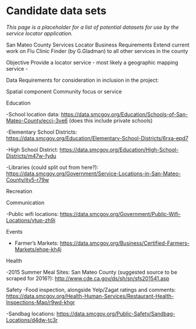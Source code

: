 # Candidate data sets

_This page is a placeholder for a list of potential datasets for use by the service locator application._

San Mateo County Services Locator
Business Requirements
Extend current work on Flu Clinic Finder (by G.Gladman) to all other services in the county

Objective
Provide a locator service - most likely a geographic mapping service - 


Data
Requirements for consideration in inclusion in the project:

Spatial component
Community focus or service


Education

-School location data: https://data.smcgov.org/Education/Schools-of-San-Mateo-County/eccj-3ve6 (does this include private schools)

-Elementary School Districts: https://data.smcgov.org/Education/Elementary-School-Districts/6rxa-epd7 

-High School District: https://data.smcgov.org/Education/High-School-Districts/m47w-fydu 

-Libraries (could split out from here?): https://data.smcgov.org/Government/Service-Locations-in-San-Mateo-County/itv5-r79w 


Recreation

Communication

-Public wifi locations: https://data.smcgov.org/Government/Public-Wifi-Locations/vtup-zh9i 

Events

- Farmer’s Markets: https://data.smcgov.org/Business/Certified-Farmers-Markets/ehqe-kh4j 

Health

-2015 Summer Meal Sites: San Mateo County  (suggested source to be scraped for 2016?): http://www.cde.ca.gov/ds/sh/sn/sfs201541.asp 

Safety
-Food inspection, alongside Yelp/Zagat ratings and comments:
https://data.smcgov.org/Health-Human-Services/Restaurant-Health-Inspections-Map/r9wd-khgr

-Sandbag locations: https://data.smcgov.org/Public-Safety/Sandbag-Locations/d4dw-tc3r 



